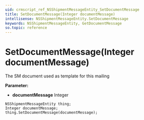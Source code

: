 ```yaml
---
uid: crmscript_ref_NSShipmentMessageEntity_SetDocumentMessage
title: SetDocumentMessage(Integer documentMessage)
intellisense: NSShipmentMessageEntity.SetDocumentMessage
keywords: NSShipmentMessageEntity, GetDocumentMessage
so.topic: reference
---
```


# SetDocumentMessage(Integer documentMessage)

The SM document used as template for this mailing

**Parameter:** 
* **documentMessage** Integer

```crmscript
NSShipmentMessageEntity thing;
Integer documentMessage;
thing.SetDocumentMessage(documentMessage);
```


